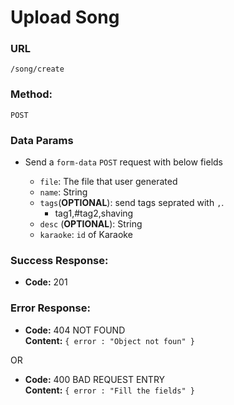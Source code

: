# Upload Song
  

### **URL**

  `/song/create`

### **Method:**
  
  `POST`
  
### **Data Params**

* Send a `form-data` `POST` request with below fields
    
    * `file`: The file that user generated
    * `name`: String
    * `tags`(**OPTIONAL**): send tags seprated with `,`.
        * tag1,#tag2,shaving
    * `desc` (**OPTIONAL**): String
    * `karaoke`: `id` of Karaoke


### **Success Response:**
  
  * **Code:** 201
 
### **Error Response:**

  * **Code:** 404 NOT FOUND <br />
    **Content:** `{ error : "Object not foun" }`

  OR

  * **Code:** 400 BAD REQUEST ENTRY <br />
    **Content:** `{ error : "Fill the fields" }`

